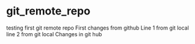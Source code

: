 # git_remote_repo
testing first git remote repo
First changes from github
Line 1 from git local
line 2 from git local
Changes in git hub
